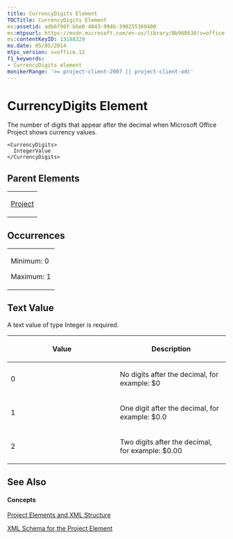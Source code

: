 ```yaml
---
title: CurrencyDigits Element
TOCTitle: CurrencyDigits Element
ms:assetid: adb6f90f-bbe0-4843-994b-390255360400
ms:mtpsurl: https://msdn.microsoft.com/en-us/library/Bb968638(v=office.12)
ms:contentKeyID: 13188329
ms.date: 05/05/2014
mtps_version: v=office.12
f1_keywords:
- CurrencyDigits element
monikerRange: '>= project-client-2007 || project-client-odc'
---
```


# CurrencyDigits Element




The number of digits that appear after the decimal when Microsoft Office Project shows currency values.

    <CurrencyDigits>
      IntegerValue
    </CurrencyDigits>

## Parent Elements

<table>
<colgroup>
<col style="width: 100%" />
</colgroup>
<tbody>
<tr class="odd">
<td><p><a href="bb968701(v=office.12).md">Project</a></p></td>
</tr>
</tbody>
</table>

## Occurrences

<table>
<colgroup>
<col style="width: 100%" />
</colgroup>
<tbody>
<tr class="odd">
<td><p>Minimum: 0</p>
<p>Maximum: 1</p></td>
</tr>
</tbody>
</table>

## Text Value

A text value of type Integer is required.

<table>
<colgroup>
<col style="width: 50%" />
<col style="width: 50%" />
</colgroup>
<thead>
<tr class="header">
<th><p>Value</p></th>
<th><p>Description</p></th>
</tr>
</thead>
<tbody>
<tr class="odd">
<td><p>0</p></td>
<td><p>No digits after the decimal, for example: $0</p></td>
</tr>
<tr class="even">
<td><p>1</p></td>
<td><p>One digit after the decimal, for example: $0.0</p></td>
</tr>
<tr class="odd">
<td><p>2</p></td>
<td><p>Two digits after the decimal, for example: $0.00</p></td>
</tr>
</tbody>
</table>

## See Also

#### Concepts

[Project Elements and XML Structure](project-elements-and-xml-structure.md)

[XML Schema for the Project Element](xml-schema-for-the-project-element.md)

